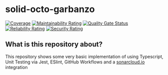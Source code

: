 # solid-octo-garbanzo


[![Coverage](https://sonarcloud.io/api/project_badges/measure?project=Abszissex_solid-octo-garbanzo&metric=coverage)](https://sonarcloud.io/summary/new_code?id=Abszissex_solid-octo-garbanzo)
[![Maintainability Rating](https://sonarcloud.io/api/project_badges/measure?project=Abszissex_solid-octo-garbanzo&metric=sqale_rating)](https://sonarcloud.io/summary/new_code?id=Abszissex_solid-octo-garbanzo)
[![Quality Gate Status](https://sonarcloud.io/api/project_badges/measure?project=Abszissex_solid-octo-garbanzo&metric=alert_status)](https://sonarcloud.io/summary/new_code?id=Abszissex_solid-octo-garbanzo)
[![Reliability Rating](https://sonarcloud.io/api/project_badges/measure?project=Abszissex_solid-octo-garbanzo&metric=reliability_rating)](https://sonarcloud.io/summary/new_code?id=Abszissex_solid-octo-garbanzo)
[![Security Rating](https://sonarcloud.io/api/project_badges/measure?project=Abszissex_solid-octo-garbanzo&metric=security_rating)](https://sonarcloud.io/summary/new_code?id=Abszissex_solid-octo-garbanzo)


## What is this repository about?

This repository shows some very basic implementation of using Typescript, Unit Testing via Jest, ESlint,  GitHub Workflows and a [sonarcloud.io](https://sonarcloud.io/) integration